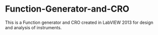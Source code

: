 # Function-Generator-and-CRO
This is a Function generator and CRO created in LabVIEW 2013 for design and analysis of instruments. 
